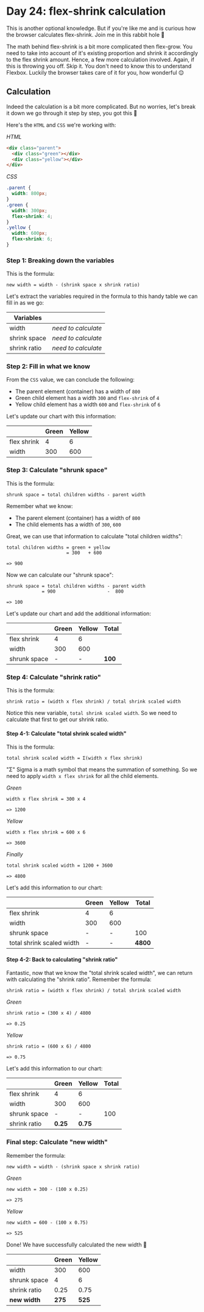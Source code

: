 # Day 24: flex-shrink calculation

This is another optional knowledge. But if you're like me and is curious how the browser calculates flex-shrink. Join me in this rabbit hole 🐰

The math behind flex-shrink is a bit more complicated then flex-grow. You need to take into account of it's existing proportion and shrink it accordingly to the flex shrink amount. Hence, a few more calculation involved. Again, if this is throwing you off. Skip it. You don't need to know this to understand Flexbox. Luckily the browser takes care of it for you, how wonderful 😌

## Calculation

Indeed the calculation is a bit more complicated. But no worries, let's break it down we go through it step by step, you got this 💪

Here's the `HTML` and `CSS` we're working with:

_HTML_

```html
<div class="parent">
  <div class="green"></div>
  <div class="yellow"></div>
</div>
```

_CSS_

```css
.parent {
  width: 800px;
}
.green {
  width: 300px;
  flex-shrink: 4;
}
.yellow {
  width: 600px;
  flex-shrink: 6;
}
```

### Step 1: Breaking down the variables

This is the formula:

```code
new width = width - (shrink space x shrink ratio)
```

Let's extract the variables required in the formula to this handy table we can fill in as we go:

| Variables    |                     |
| ------------ | ------------------- |
| width        | _need to calculate_ |
| shrink space | _need to calculate_ |
| shrink ratio | _need to calculate_ |

### Step 2: Fill in what we know

From the `CSS` value, we can conclude the following:

- The parent element (container) has a width of `800`
- Green child element has a width `300` and `flex-shrink` of `4`
- Yellow child element has a width `600` and `flex-shrink` of `6`

Let's update our chart with this information:

|             | Green | Yellow |
| ----------- | ----- | ------ |
| flex shrink | 4     | 6      |
| width       | 300   | 600    |

### Step 3: Calculate "shrunk space"

This is the formula:

```code
shrunk space = total children widths - parent width
```

Remember what we know:

- The parent element (container) has a width of `800`
- The child elements has a width of `300`, `600`

Great, we can use that information to calculate "total children widths":

```code
total children widths = green + yellow
                      = 300   + 600

=> 900
```

Now we can calculate our "shrunk space":

```code
shrunk space = total children widths - parent width
             = 900                   -  800

=> 100
```

Let's update our chart and add the additional information:

|              | Green | Yellow | Total   |
| ------------ | ----- | ------ | ------- |
| flex shrink  | 4     | 6      |
| width        | 300   | 600    |
| shrunk space | -     | -      | **100** |

### Step 4: Calculate "shrink ratio"

This is the formula:

```code
shrink ratio = (width x flex shrink) / total shrink scaled width
```

Notice this new variable, `total shrink scaled width`. So we need to calculate that first to get our shrink ratio.

#### Step 4-1: Calculate "total shrink scaled width"

This is the formula:

```code
total shrink scaled width = Σ(width x flex shrink)
```

"Σ" Sigma is a math symbol that means the summation of something. So we need to apply `width x flex shrink` for all the child elements.

_Green_

```code
width x flex shrink = 300 x 4

=> 1200
```

_Yellow_

```code
width x flex shrink = 600 x 6

=> 3600
```

_Finally_

```code
total shrink scaled width = 1200 + 3600

=> 4800
```

Let's add this information to our chart:

|                           | Green | Yellow | Total    |
| ------------------------- | ----- | ------ | -------- |
| flex shrink               | 4     | 6      |
| width                     | 300   | 600    |
| shrunk space              | -     | -      | 100      |
| total shrink scaled width | -     | -      | **4800** |

#### Step 4-2: Back to calculating "shrink ratio"

Fantastic, now that we know the "total shrink scaled width", we can return with calculating the "shrink ratio". Remember the formula:

```code
shrink ratio = (width x flex shrink) / total shrink scaled width
```

_Green_

```code
shrink ratio = (300 x 4) / 4800

=> 0.25
```

_Yellow_

```code
shrink ratio = (600 x 6) / 4800

=> 0.75
```

Let's add this information to our chart:

|              | Green    | Yellow   | Total |
| ------------ | -------- | -------- | ----- |
| flex shrink  | 4        | 6        |
| width        | 300      | 600      |
| shrunk space | -        | -        | 100   |
| shrink ratio | **0.25** | **0.75** |

### Final step: Calculate "new width"

Remember the formula:

```code
new width = width - (shrink space x shrink ratio)
```

_Green_

```code
new width = 300 - (100 x 0.25)

=> 275
```

_Yellow_

```code
new width = 600 - (100 x 0.75)

=> 525
```

Done! We have successfully calculated the new width 🥳

|               | Green   | Yellow  |
| ------------- | ------- | ------- |
| width         | 300     | 600     |
| shrunk space  | 4       | 6       |
| shrink ratio  | 0.25    | 0.75    |
| **new width** | **275** | **525** |
